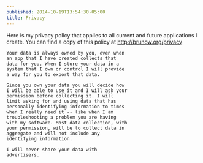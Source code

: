 ```yaml
---
published: 2014-10-19T13:54:30-05:00
title: Privacy
---
```

Here is my privacy policy that applies to all current and future applications I create. You can find a copy of this policy at http://brunow.org/privacy 

    Your data is always owned by you, even when 
    an app that I have created collects that 
    data for you. When I store your data in a
    system that I own or control I will provide
    a way for you to export that data.

    Since you own your data you will decide how
    I will be able to use it and I will ask your
    permission before collecting it. I will
    limit asking for and using data that has 
    personally identifying information to times
    when I really need it -- like when I am
    troubleshooting a problem you are having 
    with my software. Most data collection, with
    your permission, will be to collect data in
    aggregate and will not include any 
    identifying information.    

    I will never share your data with 
    advertisers.